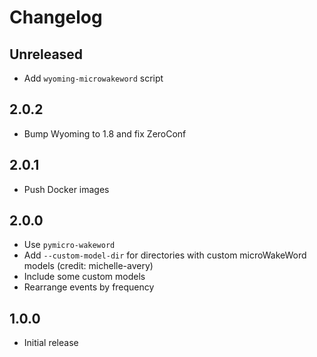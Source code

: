 # Changelog

## Unreleased

- Add `wyoming-microwakeword` script

## 2.0.2

- Bump Wyoming to 1.8 and fix ZeroConf

## 2.0.1

- Push Docker images

## 2.0.0

- Use `pymicro-wakeword`
- Add `--custom-model-dir` for directories with custom microWakeWord models (credit: michelle-avery)
- Include some custom models
- Rearrange events by frequency

## 1.0.0

- Initial release

